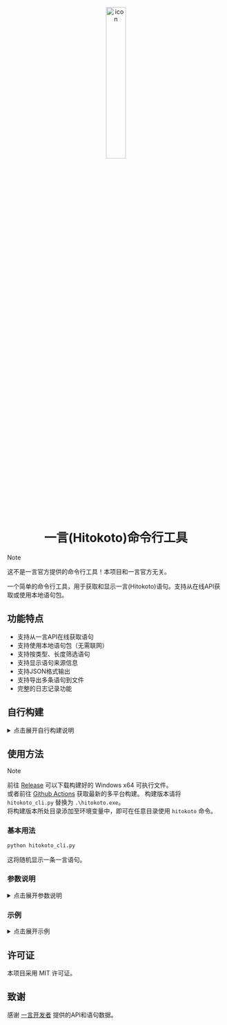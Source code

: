 <div align="center">

<img src="icon.ico" width="30%" alt="icon" />

# 一言(Hitokoto)命令行工具

</div>

> [!note]
> 这不是一言官方提供的命令行工具！本项目和一言官方无关。

一个简单的命令行工具，用于获取和显示一言(Hitokoto)语句。支持从在线API获取或使用本地语句包。

## 功能特点

- 支持从一言API在线获取语句
- 支持使用本地语句包（无需联网）
- 支持按类型、长度筛选语句
- 支持显示语句来源信息
- 支持JSON格式输出
- 支持导出多条语句到文件
- 完整的日志记录功能

## 自行构建

<details>
<summary>点击展开自行构建说明</summary>

### 项目依赖

运行依赖
- Python>=3.6
- requests>=2.25.0
- click>=8.0.0
- jsonlines>=3.0.0
- PyYAML>=6.0.0
- loguru>=0.7.0

开发依赖
- pyinstaller>=5.6.2 （用于构建可执行文件）

### 克隆项目
首先请下载或克隆本仓库
```bash
git clone https://github.com/MiaowCham/hitokoto-cli.git
cd hitokoto-cli
```

### 安装依赖
```bash
pip install -r requirements.txt
```

### 运行
```bash
python hitokoto_cli.py
```

### 构建可执行文件

> [!note]
> 除 Windows x64 平台外，其他平台均未经测试。Github Actions 已经成功在 macOS 14 (arm64) 和 Ubuntu 22.04 上成功构建，但不保证构建产物的可用性。
>
> 有关构建详的细描述请见 [BUILD.md](BUILD.md)

使用 `build_exe.py` 脚本可以快捷对项目进行构建。

```bash
python build_exe.py
```
构建完成后，在 `dist` 目录下会生成可执行文件。

</details>

## 使用方法

> [!note]  
> 前往 [Release](https://github.com/MiaowCham/hitokoto-cli/releases) 可以下载构建好的 Windows x64 可执行文件。  
> 或者前往 [Github Actions](https://github.com/MiaowCham/hitokoto-cli/actions/workflows/build.yml) 获取最新的多平台构建。
> 构建版本请将 `hitokoto_cli.py` 替换为 `.\hitokoto.exe`。  
> 将构建版本所处目录添加至环境变量中，即可在任意目录使用 `hitokoto` 命令。

### 基本用法

```bash
python hitokoto_cli.py
```

这将随机显示一条一言语句。

### 参数说明

<details>
<summary>点击展开参数说明</summary>

```
选项:
  -a, --api [in|cn]        强制调用指定API (in=国际, cn=中国)
  -g, --get-bundle         获取语句包
  -b, --bundle             强制使用语句包
  -t, --type TEXT          语句类型 (a-l)
  --min INTEGER            最小字符数
  --max INTEGER            最大字符数
  -f, --from               在输出中包含来源
  -i, --id TEXT            精确查找指定语句ID/UUID (仅支持本地)
  --encode [text|json]     输出格式
  -c, --check-bundle       检查语句包状态
  --debug                  启用调试模式
  --help                   显示帮助信息
```

### 语句类型说明

- a: 动画
- b: 漫画
- c: 游戏
- d: 文学
- e: 原创
- f: 来自网络
- g: 其他
- h: 影视
- i: 诗词
- j: 网易云
- k: 哲学
- l: 抖机灵

### 获取语句包（可选）

如果您想使用本地语句包（推荐，可离线使用），请运行：

```bash
python bundle_get.py
# 或
python hitokoto_cli.py -g
```

这将从一言官方源下载语句包到本地。

</details>

### 示例
<details>
<summary>点击展开示例</summary>
1. 获取一条动画类型的语句，并显示来源：

```bash
python hitokoto_cli.py -t a -f
```

2. 获取一条长度在10-20字之间的语句：

```bash
python hitokoto_cli.py --min 10 --max 20
```

3. 以JSON格式输出：

```bash
python hitokoto_cli.py --encode json
```

4. 强制使用在线API：

```bash
python hitokoto_cli.py -a in
```

</details>

## 许可证

本项目采用 MIT 许可证。

## 致谢

感谢 [一言开发者](https://hitokoto.cn/) 提供的API和语句数据。